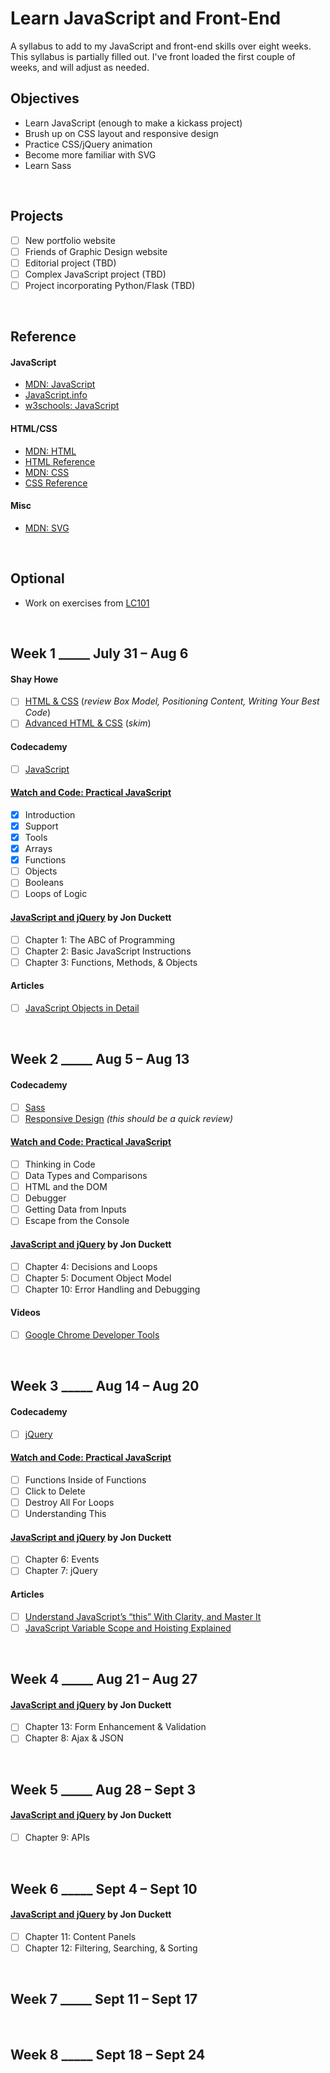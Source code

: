 # Learn JavaScript and Front-End

A syllabus to add to my JavaScript and front-end skills over eight weeks. This syllabus is partially filled out. I've front loaded the first couple of weeks, and will adjust as needed.

## Objectives
- Learn JavaScript (enough to make a kickass project)
- Brush up on CSS layout and responsive design
- Practice CSS/jQuery animation
- Become more familiar with SVG
- Learn Sass
<br>

## Projects
- [ ] New portfolio website
- [ ] Friends of Graphic Design website
- [ ] Editorial project (TBD)
- [ ] Complex JavaScript project (TBD)
- [ ] Project incorporating Python/Flask (TBD)
<br>

## Reference
#### JavaScript
- [MDN: JavaScript](https://developer.mozilla.org/en-US/docs/Web/JavaScript)
- [JavaScript.info](https://javascript.info)
- [w3schools: JavaScript](https://www.w3schools.com/jsref)
#### HTML/CSS
- [MDN: HTML](https://developer.mozilla.org/en-US/docs/Web/HTML)
- [HTML Reference](http://htmlreference.io/)
- [MDN: CSS](https://developer.mozilla.org/en-US/docs/Web/CSS)
- [CSS Reference](http://cssreference.io/)
#### Misc
- [MDN: SVG](https://developer.mozilla.org/en-US/docs/Web/SVG)
<br>

## Optional
- Work on exercises from [LC101](http://education.launchcode.org/skills-front-end/course-outline/)
<br>

## Week 1 _____ July 31 – Aug 6
#### Shay Howe
- [ ] [HTML & CSS](http://learn.shayhowe.com/html-css/) (_review Box Model, Positioning Content, Writing Your Best Code_)
- [ ] [Advanced HTML & CSS](http://learn.shayhowe.com/advanced-html-css/) (_skim_)
#### Codecademy
- [ ] [JavaScript](https://www.codecademy.com/learn/learn-javascript)
#### [Watch and Code: Practical JavaScript](https://watchandcode.com)
- [x] Introduction
- [x] Support
- [x] Tools
- [x] Arrays
- [x] Functions
- [ ] Objects
- [ ] Booleans
- [ ] Loops of Logic
#### [JavaScript and jQuery](https://www.amazon.com/JavaScript-jQuery-Interactive-Front-End-Development/dp/1118871650/) by Jon Duckett
- [ ] Chapter 1: The ABC of Programming
- [ ] Chapter 2: Basic JavaScript Instructions
- [ ] Chapter 3: Functions, Methods, & Objects
#### Articles
- [ ] [JavaScript Objects in Detail](http://javascriptissexy.com/javascript-objects-in-detail/)
<br>



## Week 2 _____ Aug 5 – Aug 13
#### Codecademy
- [ ] [Sass](https://www.codecademy.com/learn/learn-sass)
- [ ] [Responsive Design](https://www.codecademy.com/learn/learn-responsive-design) _(this should be a quick review)_
#### [Watch and Code: Practical JavaScript](https://watchandcode.com)
- [ ] Thinking in Code
- [ ] Data Types and Comparisons
- [ ] HTML and the DOM
- [ ] Debugger
- [ ] Getting Data from Inputs
- [ ] Escape from the Console
#### [JavaScript and jQuery](https://www.amazon.com/JavaScript-jQuery-Interactive-Front-End-Development/dp/1118871650/) by Jon Duckett
- [ ] Chapter 4: Decisions and Loops
- [ ] Chapter 5: Document Object Model
- [ ] Chapter 10: Error Handling and Debugging

#### Videos
- [ ] [Google Chrome Developer Tools](https://www.youtube.com/watch?v=JzZFccCEgGA)
<br>



## Week 3 _____ Aug 14 – Aug 20
#### Codecademy
- [ ] [jQuery](https://www.codecademy.com/learn/jquery)
#### [Watch and Code: Practical JavaScript](https://watchandcode.com)
- [ ] Functions Inside of Functions
- [ ] Click to Delete
- [ ] Destroy All For Loops
- [ ] Understanding This
#### [JavaScript and jQuery](https://www.amazon.com/JavaScript-jQuery-Interactive-Front-End-Development/dp/1118871650/) by Jon Duckett
- [ ] Chapter 6: Events
- [ ] Chapter 7: jQuery
#### Articles
- [ ] [Understand JavaScript’s “this” With Clarity, and Master It](http://javascriptissexy.com/understand-javascripts-this-with-clarity-and-master-it/)
- [ ] [JavaScript Variable Scope and Hoisting Explained](http://javascriptissexy.com/javascript-variable-scope-and-hoisting-explained/)
<br>



## Week 4 _____ Aug 21 – Aug 27
#### [JavaScript and jQuery](https://www.amazon.com/JavaScript-jQuery-Interactive-Front-End-Development/dp/1118871650/) by Jon Duckett
- [ ] Chapter 13: Form Enhancement & Validation
- [ ] Chapter 8: Ajax & JSON
<br>



## Week 5 _____ Aug 28 – Sept 3
#### [JavaScript and jQuery](https://www.amazon.com/JavaScript-jQuery-Interactive-Front-End-Development/dp/1118871650/) by Jon Duckett
- [ ] Chapter 9: APIs
<br>



## Week 6 _____ Sept 4 – Sept 10
#### [JavaScript and jQuery](https://www.amazon.com/JavaScript-jQuery-Interactive-Front-End-Development/dp/1118871650/) by Jon Duckett
- [ ] Chapter 11: Content Panels
- [ ] Chapter 12: Filtering, Searching, & Sorting
<br>



## Week 7 _____ Sept 11 – Sept 17
<br>



## Week 8 _____ Sept 18 – Sept 24
<br>
